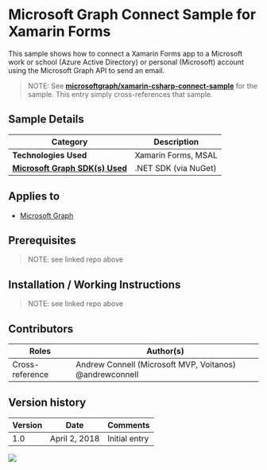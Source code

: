 # Microsoft Graph Connect Sample for Xamarin Forms

This sample shows how to connect a Xamarin Forms app to a Microsoft work or school (Azure Active Directory) or personal (Microsoft) account using the Microsoft Graph API to send an email.

> NOTE: See **[microsoftgraph/xamarin-csharp-connect-sample](https://github.com/microsoftgraph/xamarin-csharp-connect-sample)** for the sample. This entry simply cross-references that sample.

## Sample Details

|               Category               |     Description      |
| ------------------------------------ | -------------------- |
| **Technologies Used**                | Xamarin Forms, MSAL  |
| **[Microsoft Graph SDK(s) Used][1]** | .NET SDK (via NuGet) |

## Applies to

* [Microsoft Graph](https://developer.microsoft.com/en-us/graph)

## Prerequisites

> NOTE: see linked repo above

## Installation / Working Instructions

> NOTE: see linked repo above

## Contributors

|      Roles      |                        Author(s)                        |
| --------------- | ------------------------------------------------------- |
| Cross-reference | Andrew Connell (Microsoft MVP, Voitanos) @andrewconnell |

## Version history

| Version |     Date      |   Comments    |
| ------- | ------------- | ------------- |
| 1.0     | April 2, 2018 | Initial entry |

[1]: https://developer.microsoft.com/en-us/graph/code-samples-and-sdks

<img src="https://telemetry.sharepointpnp.com/msgraph-community-samples/samples/xamarin-csharp-connect" />